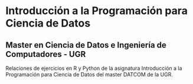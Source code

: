 # Introducción a la Programación para Ciencia de Datos
## Master en Ciencia de Datos e Ingeniería de Computadores - UGR

Relaciones de ejercicios en R y Python de la asignatura Introducción a la Programación para Ciencia de Datos del master DATCOM de la UGR.

